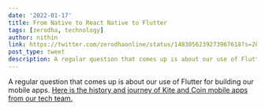 ```yaml
---
date: '2022-01-17'
title: From Native to React Native to Flutter
tags: [zerodha, technology]
author: nithin
link: https://twitter.com/zerodhaonline/status/1483056239273967618?s=20
post_type: tweet
description: A regular question that comes up is about our use of Flutter for building our mobile apps...
---
```


A regular question that comes up is about our use of Flutter for building our mobile apps. [Here is the history and journey of Kite and Coin mobile apps from our tech team.](https://zerodha.tech/blog/from-native-to-react-native-to-flutter/)
